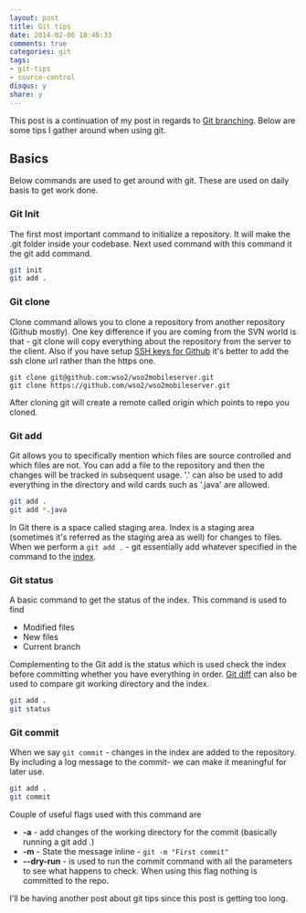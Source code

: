 ```yaml
---
layout: post
title: Git tips
date: 2014-02-06 18:46:33
comments: true
categories: git
tags:
- git-tips
- source-control
disqus: y
share: y
---
```


This post is a continuation of my post in regards to [Git branching](http://dulitha.me/blog/2014/01/23/better-management-of-git-code-bases/). Below are some tips I gather around when using git.
## Basics
Below commands are used to get around with git. These are used on daily basis to get work done.

### Git Init
The first most important command to initialize a repository. It will make the .git folder inside your codebase. Next used command with this command it the git add command. 

``` bash
git init
git add .
```

<!-- more -->
### Git clone
Clone command allows you to clone a repository from another repository (Github mostly). One key difference if you are coming from the SVN world is that - git clone will copy everything about the repository from the server to the client. Also if you have setup [SSH keys for Github](https://help.github.com/articles/generating-ssh-keys) it's better to add the ssh clone url rather than the https one. 

```
git clone git@github.com:wso2/wso2mobileserver.git
git clone https://github.com/wso2/wso2mobileserver.git
```

After cloning git will create a remote called origin which points to repo you cloned.
### Git add
Git allows you to specifically mention which files are source controlled and which files are not. You can add a file to the repository and then the changes will be tracked in subsequent usage. '.' can also be used to add everything in the directory and wild cards such as '.java' are allowed. 

``` bash
git add .
git add *.java
```

In Git there is a space called staging area. Index is a staging area (sometimes it's referred as the staging area as well) for changes to files. When we perform a `git add .` - git essentially add whatever specified in the command to the [index](http://alblue.bandlem.com/2011/10/git-tip-of-week-understanding-index.html). 

### Git status
A basic command to get the status of the index. This command is used to find 

- Modified files
- New files
- Current branch

Complementing to the Git add is the status which is used check the index before committing whether you have everything in order. [Git diff](http://git-scm.com/docs/git-diff) can also be used to compare git working directory and the index.
 
``` bash
git add .
git status
```

### Git commit
When we say `git commit` - changes in the index are added to the repository. By including a log message to the commit- we can make it meaningful for later use. 

``` bash
git add .
git commit
```

Couple of useful flags used with this command are 

- **-a** - add changes of the working directory for the commit (basically running a git add .)
- **-m** - State the message inline - `git -m "First commit"`
- **--dry-run** - is used to run the commit command with all the parameters to see what happens to check. When using this flag nothing is committed to the repo. 

I'll be having another post about git tips since this post is getting too long.



